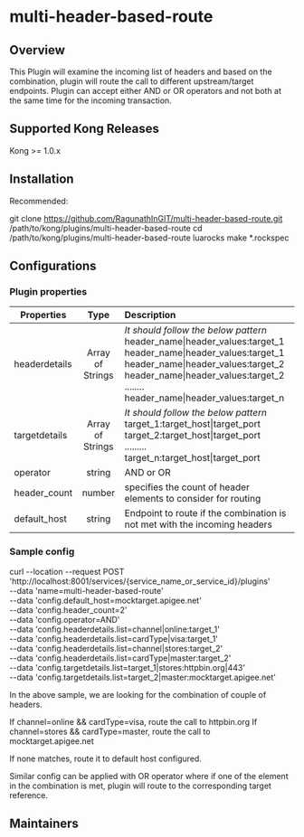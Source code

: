 # multi-header-based-route

## Overview
This Plugin will examine the incoming list of headers and based on the combination, plugin will route the call to different upstream/target endpoints. Plugin can accept either AND or OR operators and not both at the same time for the incoming transaction.


## Supported Kong Releases
Kong >= 1.0.x

## Installation
Recommended:

git clone https://github.com/RagunathInGIT/multi-header-based-route.git /path/to/kong/plugins/multi-header-based-route
cd /path/to/kong/plugins/multi-header-based-route
luarocks make *.rockspec

## Configurations
### Plugin properties

| **Properties**        | **Type**          | **Description**  |
| ------------- |:-------------:| :-----|
| headerdetails     | Array of Strings | *It should follow the below pattern* <br/> header_name\|header_values:target_1 <br/> header_name\|header_values:target_1 <br/> header_name\|header_values:target_2 <br/> header_name\|header_values:target_2 <br/> ........ <br/> header_name\|header_values:target_n|
| targetdetails     | Array of Strings      |   *It should follow the below pattern* <br/> target_1:target_host\|target_port <br/> target_2:target_host\|target_port <br/>......... <br/>target_n:target_host\|target_port <br/>
| operator | string      |   AND or OR |
| header_count | number      |   specifies the count of header elements to consider for routing |
| default_host | string      |   Endpoint to route if the combination is not met with the incoming headers |

### Sample config

curl --location --request POST 'http://localhost:8001/services/{service_name_or_service_id}/plugins' \
--data 'name=multi-header-based-route' \
--data 'config.default_host=mocktarget.apigee.net' \
--data 'config.header_count=2' \
--data 'config.operator=AND' \
--data 'config.headerdetails.list=channel|online:target_1' \
--data 'config.headerdetails.list=cardType|visa:target_1' \
--data 'config.headerdetails.list=channel|stores:target_2' \
--data 'config.headerdetails.list=cardType|master:target_2' \
--data 'config.targetdetails.list=target_1|stores:httpbin.org|443' \
--data 'config.targetdetails.list=target_2|master:mocktarget.apigee.net'

In the above sample, we are looking for the combination of couple of headers.

If channel=online && cardType=visa, route the call to httpbin.org
If channel=stores && cardType=master, route the call to mocktarget.apigee.net

If none matches, route it to default host configured.

Similar config can be applied with OR operator where if one of the element in the combination is met, plugin will route to the corresponding target reference.

## Maintainers
